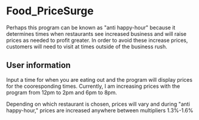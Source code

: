 # Food_PriceSurge
Perhaps this program can be known as "anti happy-hour" because it determines times when restaurants see increased business and will raise prices as needed to profit greater. In order to avoid these increase prices, customers will need to visit at times outside of the business rush.

## User information
Input a time for when you are eating out and the program will display prices for the cooresponding times. Currently, I am increasing prices with the program from 12pm to 2pm and 6pm to 8pm.

Depending on which restaurant is chosen, prices will vary and during "anti happy-hour," prices are increased anywhere between multipliers 1.3%-1.6%